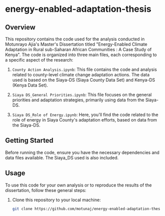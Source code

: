 # energy-enabled-adaptation-thesis

## Overview

This repository contains the code used for the analysis conducted in Motunrayo Ajia's Master's Dissertation titled "Energy-Enabled Climate Adaptation in Rural sub-Saharan African Communities : A Case Study of Kenya". 
The code is organized into three main files, each corresponding to a specific aspect of the research:

1. `County Action Analysis.ipynb`: This file contains the code and analysis related to county-level climate change adaptation actions. The data used is based on the Siaya-DS (Siaya County Data Set) and Kenya-DS (Kenya Data Set).

2. `Siaya DS_General Priorities.ipynb`: This file focuses on the general priorities and adaptation strategies, primarily using data from the Siaya-DS.

3. `Siaya DS_Role of Energy.ipynb`: Here, you'll find the code related to the role of energy in Siaya County's adaptation efforts, based on data from the Siaya-DS.

## Getting Started

Before running the code, ensure you have the necessary dependencies and data files available. The Siaya_DS used is also included.

## Usage

To use this code for your own analysis or to reproduce the results of the dissertation, follow these general steps:

1. Clone this repository to your local machine:

   ```bash
   git clone https://github.com/motunaj/energy-enabled-adaptation-thesis.git

